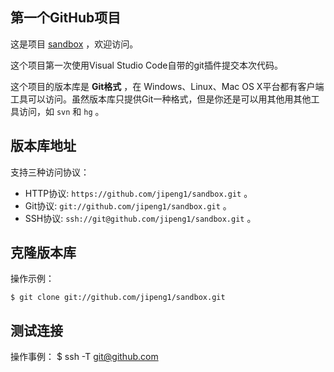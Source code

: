 ## 第一个GitHub项目

这是项目 [sandbox](https://github.com/jipeng1/sandbox) ，欢迎访问。

这个项目第一次使用Visual Studio Code自带的git插件提交本次代码。

这个项目的版本库是 **Git格式** ，在 Windows、Linux、Mac OS X平台都有客户端工具可以访问。虽然版本库只提供Git一种格式，但是你还是可以用其他用其他工具访问，如 ``svn`` 和 ``hg`` 。

## 版本库地址

支持三种访问协议：

* HTTP协议: `https://github.com/jipeng1/sandbox.git` 。
* Git协议: `git://github.com/jipeng1/sandbox.git` 。
* SSH协议: `ssh://git@github.com/jipeng1/sandbox.git` 。

## 克隆版本库

操作示例：

    $ git clone git://github.com/jipeng1/sandbox.git

## 测试连接

操作事例：
    $ ssh -T git@github.com
